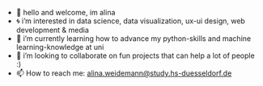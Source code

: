 - 🦕 hello and welcome, im alina 
- 🌀 i’m interested in data science, data visualization, ux-ui design, web development & media
- 🌱 i’m currently learning how to advance my python-skills and machine learning-knowledge at uni
- 💞️ i’m looking to collaborate on fun projects that can help a lot of people :)
- 📫 How to reach me: alina.weidemann@study.hs-duesseldorf.de

<!---
heyitsalina/heyitsalina is a ✨ special ✨ repository because its `README.md` (this file) appears on your GitHub profile.
You can click the Preview link to take a look at your changes.
--->
